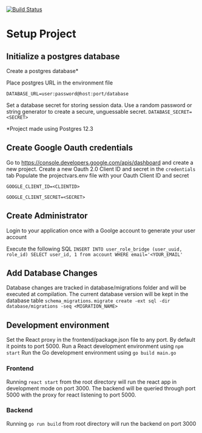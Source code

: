 [![Build Status](https://travis-ci.com/fueledbyespresso/school-supply-list.svg?branch=master)](https://travis-ci.com/fueledbyespresso/school-supply-list)

# Setup Project

## Initialize a postgres database

Create a postgres database*

Place postgres URL in the environment file

``DATABASE_URL=user:password@host:port/database``

Set a database secret for storing session data. Use a random password or string generator to create a secure,
unguessable secret.
``DATABASE_SECRET=<SECRET>``

*Project made using Postgres 12.3

## Create Google Oauth credentials

Go to https://console.developers.google.com/apis/dashboard and create a new project. Create a new Oauth 2.0 Client ID
and secret in the ``credentials`` tab Populate the projectvars.env file with your Oauth Client ID and secret

``GOOGLE_CLIENT_ID=<CLIENTID>``

``GOOGLE_CLIENT_SECRET=<SECRET>``

## Create Administrator

Login to your application once with a Goolge account to generate your user account

Execute the following
SQL `INSERT INTO user_role_bridge (user_uuid, role_id) SELECT user_id, 1 from account WHERE email='<YOUR_EMAIL'`

## Add Database Changes

Database changes are tracked in database/migrations folder and will be executed at compilation.
The current database version will be kept in the database table `schema_migrations`.
``migrate create -ext sql -dir database/migrations -seq <MIGRATION_NAME>``

## Development environment

Set the React proxy in the frontend/package.json file to any port. By default it points to port 5000.
Run a React development environment using `npm start`
Run the Go development environment using `go build main.go`

### Frontend

Running `react start` from the root directory will run the react app in development mode on port 3000. The backend will
be queried through port 5000 with the proxy for react listening to port 5000.

### Backend

Running `go run build` from root directory will run the backend on port 3000
